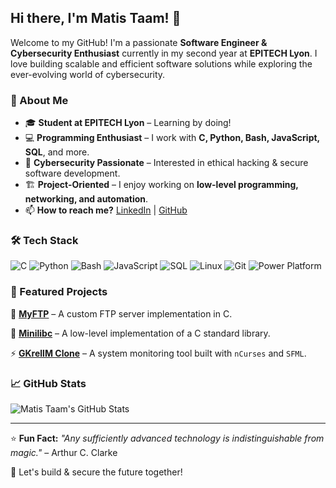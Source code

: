 ## Hi there, I'm Matis Taam! 👋

Welcome to my GitHub! I'm a passionate **Software Engineer & Cybersecurity Enthusiast** currently in my second year at **EPITECH Lyon**. I love building scalable and efficient software solutions while exploring the ever-evolving world of cybersecurity. 

### 🚀 About Me
- 🎓 **Student at EPITECH Lyon** – Learning by doing!
- 💻 **Programming Enthusiast** – I work with **C, Python, Bash, JavaScript, SQL**, and more.
- 🔐 **Cybersecurity Passionate** – Interested in ethical hacking & secure software development.
- 🏗 **Project-Oriented** – I enjoy working on **low-level programming, networking, and automation**.
- 📫 **How to reach me?** [LinkedIn](https://www.linkedin.com/in/matis-taam/) | [GitHub](https://github.com/matistaam/)  

### 🛠️ Tech Stack
![C](https://img.shields.io/badge/C-00599C?style=for-the-badge&logo=c&logoColor=white)
![Python](https://img.shields.io/badge/Python-3776AB?style=for-the-badge&logo=python&logoColor=white)
![Bash](https://img.shields.io/badge/Bash-121011?style=for-the-badge&logo=gnu-bash&logoColor=white)
![JavaScript](https://img.shields.io/badge/JavaScript-F7DF1E?style=for-the-badge&logo=javascript&logoColor=black)
![SQL](https://img.shields.io/badge/SQL-4479A1?style=for-the-badge&logo=sqlite&logoColor=white)
![Linux](https://img.shields.io/badge/Linux-FCC624?style=for-the-badge&logo=linux&logoColor=black)
![Git](https://img.shields.io/badge/Git-F05032?style=for-the-badge&logo=git&logoColor=white)
![Power Platform](https://img.shields.io/badge/Microsoft%20Power%20Platform-6264A7?style=for-the-badge&logo=powerapps&logoColor=white)

### 📌 Featured Projects
🚀 **[MyFTP](https://github.com/matistaam/B-NWP-400-LYN-4-1-myftp-matis.taam)** – A custom FTP server implementation in C.

🔧 **[Minilibc](https://github.com/matistaam/)** – A low-level implementation of a C standard library.

⚡ **[GKrellM Clone](https://github.com/matistaam/)** – A system monitoring tool built with `nCurses` and `SFML`.

### 📈 GitHub Stats
![Matis Taam's GitHub Stats](https://github-readme-stats.vercel.app/api?username=matistaam&show_icons=true&theme=radical)

---
⭐️ **Fun Fact:** *"Any sufficiently advanced technology is indistinguishable from magic."* – Arthur C. Clarke

🚀 Let's build & secure the future together!
